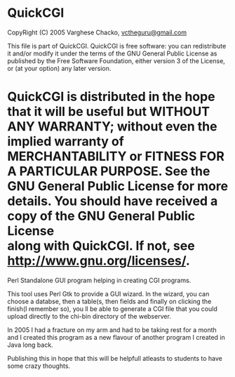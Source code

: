 QuickCGI
========

CopyRight (C) 2005 Varghese Chacko, vctheguru@gmail.com

This file is part of QuickCGI.
QuickCGI is free software: you can redistribute it and/or modify
it under the terms of the GNU General Public License as published by
the Free Software Foundation, either version 3 of the License, or
(at your option) any later version.

QuickCGI is distributed in the hope that it will be useful
but WITHOUT ANY WARRANTY; without even the implied warranty of
MERCHANTABILITY or FITNESS FOR A PARTICULAR PURPOSE.  See the
GNU General Public License for more details.
You should have received a copy of the GNU General Public License	
along with QuickCGI.  If not, see <http://www.gnu.org/licenses/>.
======================================================================


Perl Standalone GUI program helping in creating CGI programs.

This tool uses Perl Gtk to provide a GUI wizard. In the wizard, 
you can choose a databse, then a table(s, then fields and finally 
on clicking the finish(I remember so), you ll be able to generate 
a CGI file that you could upload directly to the chi-bin directory 
of the webserver. 

In 2005 I had a fracture on my arm and had to be taking rest for a 
month and I created this program as a new flavour of another 
program I created in Java long back.

Publishing this in hope that this will be helpfull atleasts to students 
to have some crazy thoughts.
